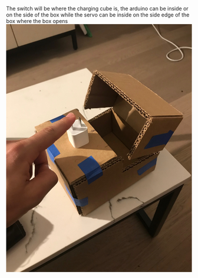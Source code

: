 The switch will be where the charging cube is, the arduino can be inside or on the side of the box while the servo can be inside on the side edge of the box where the box opens
![alt tag](https://github.com/wario123/Interactive-Devices/blob/master/Lab-Prep/Lab5/IMG_7424.jpg)
